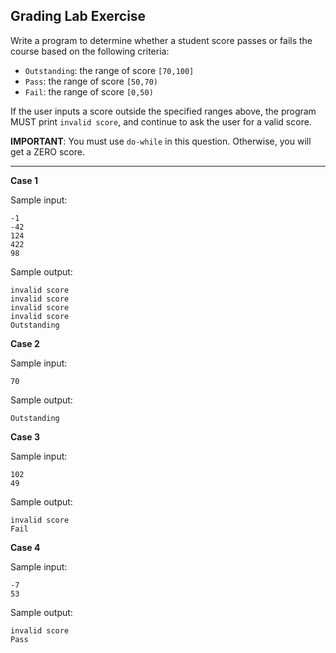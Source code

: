 ## Grading Lab Exercise

Write a program to determine whether a student score passes or fails the course based on the following criteria:

* `Outstanding`: the range of score `[70,100]`
* `Pass`: the range of score `[50,70)`
* `Fail`: the range of score `[0,50)`

If the user inputs a score outside the specified ranges above, the program MUST print `invalid score`, and continue to ask the user for a valid score.

**IMPORTANT**: You must use `do-while` in this question. Otherwise, you will get a ZERO score.

<hr>

**Case 1**

Sample input:
```
-1
-42
124
422
98
```
Sample output:
```
invalid score
invalid score
invalid score
invalid score
Outstanding
```

**Case 2**

Sample input:
```
70
```
Sample output:
```
Outstanding
```

**Case 3**

Sample input:
```
102
49
```
Sample output:
```
invalid score
Fail
```

**Case 4**

Sample input:
```
-7
53
```
Sample output:
```
invalid score
Pass
```
